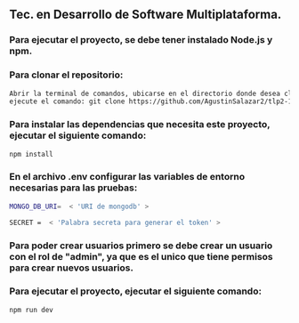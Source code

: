 ## Tec. en Desarrollo de Software Multiplataforma.

### Para ejecutar el proyecto, se debe tener instalado __Node.js__ y __npm__.

### Para clonar el repositorio:
```bash
Abrir la terminal de comandos, ubicarse en el directorio donde desea clonar el repositorio,
ejecute el comando: git clone https://github.com/AgustinSalazar2/tlp2-1er-examen-parcial.git
```

### Para instalar las dependencias que necesita este proyecto, ejecutar el siguiente comando:
```bash
npm install
```

### En el archivo .env configurar las variables de entorno necesarias para las pruebas:
```bash
MONGO_DB_URI=  < 'URI de mongodb' >

SECRET =  < 'Palabra secreta para generar el token' >
```

### Para poder crear usuarios primero se debe crear un usuario con el rol de "admin", ya que es el unico que tiene permisos para crear nuevos usuarios.


### Para ejecutar el proyecto, ejecutar el siguiente comando:

```bash
npm run dev
```
